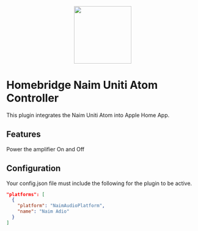 <p align="center">

<img src="https://upload.wikimedia.org/wikipedia/commons/c/ca/Naim_Audio_Logo_Black.jpg" width="150">

</p>


# Homebridge Naim Uniti Atom Controller

This plugin integrates the Naim Uniti Atom into Apple Home App.

## Features

Power the amplifier On and Off


## Configuration

Your config.json file must include the following for the plugin to be active.

```json
"platforms": [
  {
    "platform": "NaimAudioPlatform",
    "name": "Naim Adio"
  }
]
```
